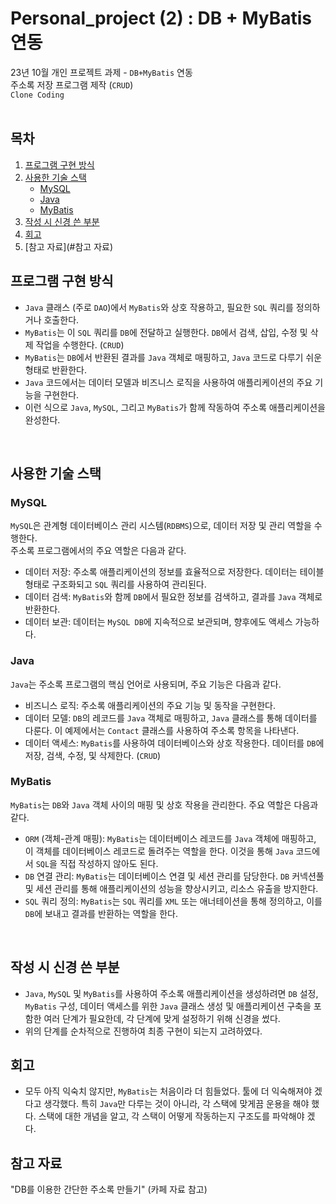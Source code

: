 # Personal_project (2) : DB + MyBatis 연동

23년 10월 개인 프로젝트 과제 - `DB+MyBatis` 연동<br>
주소록 저장 프로그램 제작 (`CRUD`)<br>
`Clone Coding`
<BR><BR>

## 목차
1. [프로그램 구현 방식](#프로그램-구현-방식)
2. [사용한 기술 스택](#사용한-기술-스택)
     - [MySQL](#MySQL)
     - [Java](#Java)
     - [MyBatis](#MyBatis)
3. [작성 시 신경 쓴 부분](#작성-시-신경-쓴-부분)
4. [회고](#회고)
5. [참고 자료](#참고 자료)

## 프로그램 구현 방식
* `Java` 클래스 (주로 `DAO`)에서 `MyBatis`와 상호 작용하고, 필요한 `SQL` 쿼리를 정의하거나 호출한다.
* `MyBatis`는 이 `SQL` 쿼리를 `DB`에 전달하고 실행한다. `DB`에서 검색, 삽입, 수정 및 삭제 작업을 수행한다. (`CRUD`)
* `MyBatis`는 `DB`에서 반환된 결과를 `Java` 객체로 매핑하고, `Java` 코드로 다루기 쉬운 형태로 반환한다.
* `Java` 코드에서는 데이터 모델과 비즈니스 로직을 사용하여 애플리케이션의 주요 기능을 구현한다.
* 이런 식으로 `Java`, `MySQL`, 그리고 `MyBatis`가 함께 작동하여 주소록 애플리케이션을 완성한다.
<br>

## 사용한 기술 스택 

### MySQL
`MySQL`은 관계형 데이터베이스 관리 시스템(`RDBMS`)으로, 데이터 저장 및 관리 역할을 수행한다. <br>주소록 프로그램에서의 주요 역할은 다음과 같다.
* 데이터 저장: 주소록 애플리케이션의 정보를 효율적으로 저장한다. 데이터는 테이블 형태로 구조화되고 `SQL` 쿼리를 사용하여 관리된다.
* 데이터 검색: `MyBatis`와 함께 `DB`에서 필요한 정보를 검색하고, 결과를 `Java` 객체로 반환한다.
* 데이터 보관: 데이터는 `MySQL DB`에 지속적으로 보관되며, 향후에도 액세스 가능하다.

### Java
`Java`는 주소록 프로그램의 핵심 언어로 사용되며, 주요 기능은 다음과 같다.
* 비즈니스 로직: 주소록 애플리케이션의 주요 기능 및 동작을 구현한다.
* 데이터 모델: `DB`의 레코드를 `Java` 객체로 매핑하고, `Java` 클래스를 통해 데이터를 다룬다. 이 예제에서는 `Contact` 클래스를 사용하여 주소록 항목을 나타낸다.
* 데이터 액세스: `MyBatis`를 사용하여 데이터베이스와 상호 작용한다. 데이터를 `DB`에 저장, 검색, 수정, 및 삭제한다. (`CRUD`)

### MyBatis
`MyBatis`는 `DB`와 `Java` 객체 사이의 매핑 및 상호 작용을 관리한다. 주요 역할은 다음과 같다.
* `ORM` (객체-관계 매핑): `MyBatis`는 데이터베이스 레코드를 `Java` 객체에 매핑하고, 이 객체를 데이터베이스 레코드로 돌려주는 역할을 한다. 이것을 통해 `Java` 코드에서 `SQL`을 직접 작성하지 않아도 된다.
* `DB` 연결 관리: `MyBatis`는 데이터베이스 연결 및 세션 관리를 담당한다. `DB` 커넥션풀 및 세션 관리를 통해 애플리케이션의 성능을 향상시키고, 리소스 유출을 방지한다.
* `SQL` 쿼리 정의: `MyBatis`는 `SQL` 쿼리를 `XML` 또는 애너테이션을 통해 정의하고, 이를 `DB`에 보내고 결과를 반환하는 역할을 한다.
<br>

  
## 작성 시 신경 쓴 부분
* `Java`, `MySQL` 및 `MyBatis`를 사용하여 주소록 애플리케이션을 생성하려면 `DB` 설정, `MyBatis` 구성, 데이터 액세스를 위한 `Java` 클래스 생성 및 애플리케이션 구축을 포함한 여러 단계가 필요한데, 각 단계에 맞게 설정하기 위해 신경을 썼다.
* 위의 단계를 순차적으로 진행하여 최종 구현이 되는지 고려하였다.
  


## 회고
* 모두 아직 익숙치 않지만, `MyBatis`는 처음이라 더 힘들었다. 툴에 더 익숙해져야 겠다고 생각했다. 특히 `Java`만 다루는 것이 아니라, 각 스택에 맞게끔 운용을 해야 했다. 스택에 대한 개념을 알고, 각 스택이 어떻게 작동하는지 구조도를 파악해야 겠다.


## 참고 자료
"DB를 이용한 간단한 주소록 만들기" (카페 자료 참고)



